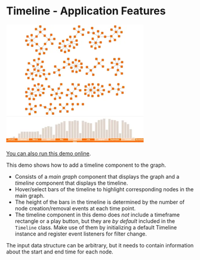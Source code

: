 <!--
 //////////////////////////////////////////////////////////////////////////////
 // @license
 // This file is part of yFiles for HTML.
 // Use is subject to license terms.
 //
 // Copyright (c) by yWorks GmbH, Vor dem Kreuzberg 28,
 // 72070 Tuebingen, Germany. All rights reserved.
 //
 //////////////////////////////////////////////////////////////////////////////
-->
# Timeline - Application Features

<img src="../../../doc/demo-thumbnails/timeline.webp" alt="demo-thumbnail" height="320"/>

[You can also run this demo online](https://www.yworks.com/demos/application-features/timeline/).

This demo shows how to add a timeline component to the graph.

- Consists of a _main graph_ component that displays the graph and a _timeline_ component that displays the timeline.
- Hover/select bars of the timeline to highlight corresponding nodes in the main graph.
- The height of the bars in the timeline is determined by the number of node creation/removal events at each time point.
- The timeline component in this demo does _not_ include a timeframe rectangle or a play button, but they are _by default_ included in the `Timeline` class. Make use of them by initializing a default Timeline instance and register event listeners for filter change.

The input data structure can be arbitrary, but it needs to contain information about the start and end time for each node.
